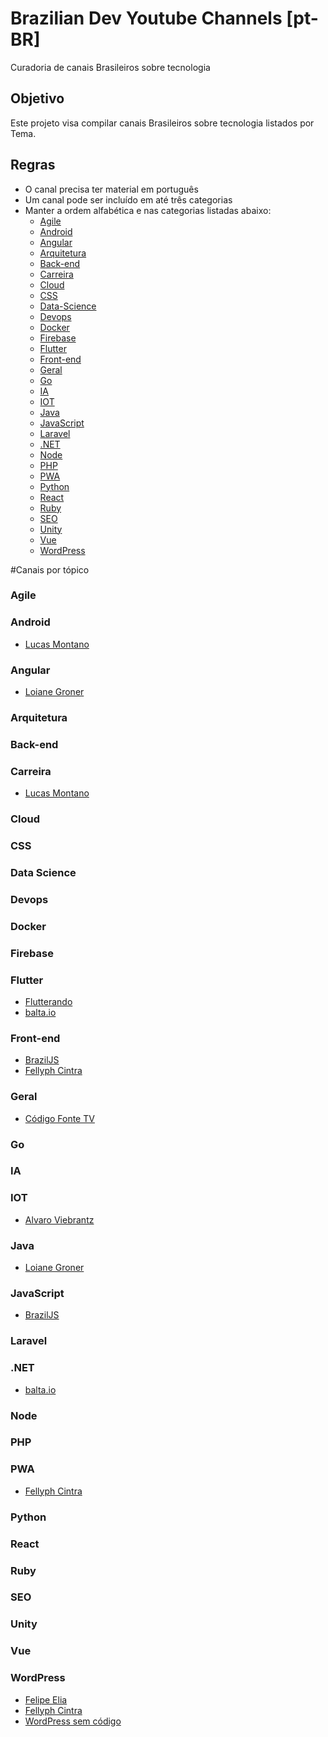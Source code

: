 # Brazilian Dev Youtube Channels [pt-BR]

Curadoria de canais Brasileiros sobre tecnologia

## Objetivo

Este projeto visa compilar canais Brasileiros sobre tecnologia listados por Tema. 

## Regras

- O canal precisa ter material em português
- Um canal pode ser incluído em até três categorias
- Manter a ordem alfabética e nas categorias listadas abaixo:
  - [Agile](#Agile)
  - [Android](#Android) 
  - [Angular](#Angular) 
  - [Arquitetura](#Arquitetura) 
  - [Back-end](#Back-end)
  - [Carreira](#Carreira) 
  - [Cloud](#Cloud) 
  - [CSS](#CSS) 
  - [Data-Science](#Data-Science)  
  - [Devops](#Devops) 
  - [Docker](#Docker)
  - [Firebase](#Firebase)
  - [Flutter](#Flutter) 
  - [Front-end](#)
  - [Geral](#Geral) 
  - [Go](#Go) 
  - [IA](#IA)
  - [IOT](#IOT)
  - [Java](#Java) 
  - [JavaScript](#JavaScript) 
  - [Laravel](#Laravel) 
  - [.NET](#.NET) 
  - [Node](#Node) 
  - [PHP](#PHP) 
  - [PWA](#PWA) 
  - [Python](#Python) 
  - [React](#React) 
  - [Ruby](#Ruby) 
  - [SEO](#SEO) 
  - [Unity](#Unity)
  - [Vue](#Vue) 
  - [WordPress](#WordPress)

#Canais por tópico

### Agile

### Android 
- [Lucas Montano](https://www.youtube.com/channel/UCyHOBY6IDZF9zOKJPou2Rgg)

### Angular
- [Loiane Groner](https://www.youtube.com/user/Loianeg)

### Arquitetura 

### Back-end

### Carreira 
- [Lucas Montano](https://www.youtube.com/channel/UCyHOBY6IDZF9zOKJPou2Rgg)

### Cloud 

### CSS 

### Data Science 

### Devops 

### Docker

### Firebase

### Flutter
- [Flutterando](https://www.youtube.com/user/jacobaraujo7)
- [balta.io](https://www.youtube.com/channel/UCgnACLvM9O5lfm9ZBh_d3cg)

### Front-end
 - [BrazilJS](https://www.youtube.com/user/BrazilJS)
 - [Fellyph Cintra](https://www.youtube.com/channel/UCPaufJocHYVHj44iwXG95PA)

### Geral
- [Código Fonte TV](https://www.youtube.com/user/codigofontetv)

### Go 

### IA

### IOT
- [Alvaro Viebrantz](https://www.youtube.com/channel/UC89Gzw1wIFXganAibMAnCOg)

### Java 
- [Loiane Groner](https://www.youtube.com/user/Loianeg)

### JavaScript
- [BrazilJS](https://www.youtube.com/user/BrazilJS)

### Laravel 

### .NET
- [balta.io](https://www.youtube.com/channel/UCgnACLvM9O5lfm9ZBh_d3cg)

### Node

### PHP

### PWA
- [Fellyph Cintra](https://www.youtube.com/channel/UCPaufJocHYVHj44iwXG95PA) 

### Python 

### React 

### Ruby 

### SEO 

### Unity

### Vue 

### WordPress
- [Felipe Elia](https://www.youtube.com/channel/UCD_26rOE3ClALcZreTkyIoQ)
- [Fellyph Cintra](https://www.youtube.com/channel/UCPaufJocHYVHj44iwXG95PA)
- [WordPress sem código](https://www.youtube.com/channel/UCsXW4sUmMWU7oH3hgwRp-gA)